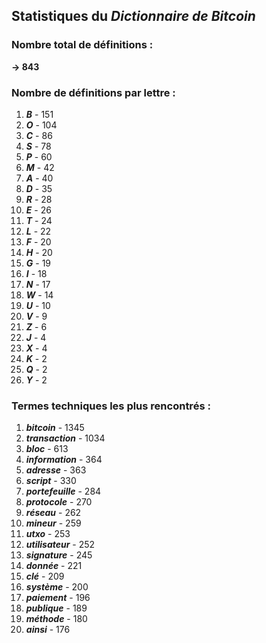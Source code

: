 ## Statistiques du *Dictionnaire de Bitcoin*

### Nombre total de définitions : 
**-> 843**

### Nombre de définitions par lettre :
1. ***B*** - 151
2. ***O*** - 104
3. ***C*** - 86
4. ***S*** - 78
5. ***P*** - 60
6. ***M*** - 42
7. ***A*** - 40
8. ***D*** - 35
9. ***R*** - 28
10. ***E*** - 26
11. ***T*** - 24
12. ***L*** - 22
13. ***F*** - 20
14. ***H*** - 20
15. ***G*** - 19
16. ***I*** - 18
17. ***N*** - 17
18. ***W*** - 14
19. ***U*** - 10
20. ***V*** - 9
21. ***Z*** - 6
22. ***J*** - 4
23. ***X*** - 4
24. ***K*** - 2
25. ***Q*** - 2
26. ***Y*** - 2

### Termes techniques les plus rencontrés :
1. ***bitcoin*** - 1345
2. ***transaction*** - 1034
3. ***bloc*** - 613
4. ***information*** - 364
5. ***adresse*** - 363
6. ***script*** - 330
7. ***portefeuille*** - 284
8. ***protocole*** - 270
9. ***réseau*** - 262
10. ***mineur*** - 259
11. ***utxo*** - 253
12. ***utilisateur*** - 252
13. ***signature*** - 245
14. ***donnée*** - 221
15. ***clé*** - 209
16. ***système*** - 200
17. ***paiement*** - 196
18. ***publique*** - 189
19. ***méthode*** - 180
20. ***ainsi*** - 176
